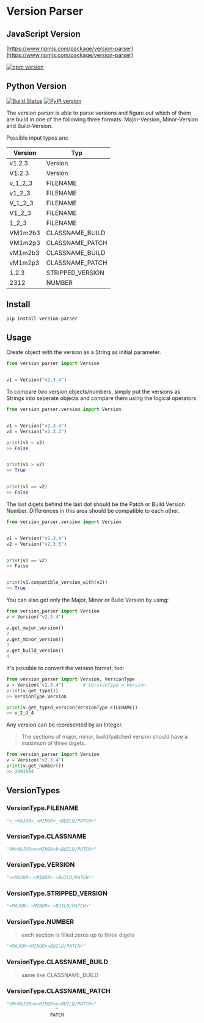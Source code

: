 # Version Parser

## JavaScript Version

[https://www.npmjs.com/package/version-parser](https://www.npmjs.com/package/version-parser)

[![npm version](https://badge.fury.io/js/version-parser.svg)](https://badge.fury.io/js/version-parser)

## Python Version

[![Build Status](https://travis-ci.org/eieste/VersionParser.svg?branch=master)](https://travis-ci.org/eieste/VersionParser)
[![PyPI version](https://badge.fury.io/py/version-parser.svg)](https://badge.fury.io/py/version-parser)

The version parser is able to parse versions and figure out which of them are build in
one of the following three formats: Major-Version, Minor-Version and Build-Version.

Possible input types are:

| Version  | Typ               |
|----------|-------------------|
| v1.2.3   | Version           |
| V1.2.3   | Version           |
| v_1_2_3  | FILENAME          |
| v1_2_3   | FILENAME          |
| V_1_2_3  | FILENAME          |
| V1_2_3   | FILENAME          |
| 1_2_3    | FILENAME          |
| VM1m2b3  | CLASSNAME_BUILD   |
| VM1m2p3  | CLASSNAME_PATCH   |
| vM1m2b3  | CLASSNAME_BUILD   |
| vM1m2p3  | CLASSNAME_PATCH   |
| 1.2.3    | STRIPPED_VERSION  |
| 2312     | NUMBER            |


## Install
```python
pip install version-parser
```

## Usage

Create object with the version as a String as initial parameter.

```python
from version_parser import Version


v1 = Version("v2.3.4")
```


To compare two version objects/numbers, simply put the versions as Strings into 
seperate objects and compare them using the logical operators.
```python
from version_parser.version import Version


v1 = Version("v2.3.4")
v2 = Version("v2.3.2")

print(v1 < v2)
>> False


print(v1 > v2)
>> True


print(v1 == v2)
>> False

```


The last digets behind the last dot should be the Patch or Build Version Number.
Differences in this area should be compatible to each other.
```python
from version_parser.version import Version


v1 = Version("v2.3.4")
v2 = Version("v2.3.5")


print(v1 == v2)
>> False


print(v1.compatible_version_with(v2))
>> True

```

You can also get only the Major, Minor or Build Version by using:

````python
from version_parser import Version
v = Version("v2.3.4")

v.get_major_version()
2
v.get_minor_version()
3
v.get_build_version()
4
````

It's possible to convert the version format, too:

````python
from version_parser import Version, VersionType
v = Version("v2.3.4")       # VersionType = Version
print(v.get_type())
>> VersionType.Version

print(v.get_typed_version(VersionType.FILENAME))
>> v_2_3_4
````

Any version can be represented by an Integer.
> The sections of major, minor, build/patched version should have a maximum of three digets.

````python
from version_parser import Version
v = Version("v2.3.4")
print(v.get_number())
>> 2003004
````


## VersionTypes

### VersionType.FILENAME
```python
"v_<MAJOR>_<MINOR>_<BUILD/PATCH>"
```

### VersionType.CLASSNAME
```python
"VM<MAJOR>m<MINOR>b<BUILD/PATCH>"
```

### VersionType.VERSION
```python
"v<MAJOR>.<MINOR>.<BUILD/PATCH>"
```

### VersionType.STRIPPED_VERSION
```python
"<MAJOR>.<MINOR>.<BUILD/PATCH>"
```

### VersionType.NUMBER
> each section is filled zeros up to three digets
```python
"<MAJOR><MINOR><BUILD/PATCH>"
```

### VersionType.CLASSNAME_BUILD
> same like CLASSNAME_BUILD 


### VersionType.CLASSNAME_PATCH
```python
"VM<MAJOR>m<MINOR>p<BUILD/PATCH>"
                  ^
                PATCH 
```

